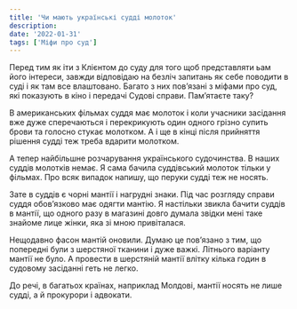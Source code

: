 ```yaml
---
title: 'Чи мають українські судді молоток'
description:
date: '2022-01-31'
tags: ['Міфи про суд']
---
```


Перед тим як іти з Клієнтом до суду для того щоб представляти ьам його інтереси, завжди відповідаю на безліч запитань як себе поводити в суді і як там все влаштовано. Багато з них пов’язані з міфами про суд, які показують в кіно і передачі Судові справи. Пам’ятаєте таку?

В американських фільмах суддя має молоток і коли учасники засідання вже дуже сперечаються і перекрикують один одного грізно супить брови та голосно стукає молотком. А і ще в кінці після прийняття рішення судді теж треба вдарити молотком.

А тепер найбільшне розчарування українського судочинства. В наших суддів молотків немає. Я сама бачила суддівський молоток тільки у фільмах. Про всяк випадок напишу, що перуки судді теж не носять.

Зате в суддів є чорні мантії і нагрудні знаки. Під час розгляду справи суддя обов’язково має одягти мантію. Я настільки звикла бачити суддів в мантії, що одного разу в магазині довго думала звідки мені таке знайоме лице жінки, яка зі мною привіталася.

Нещодавно фасон мантій оновили. Думаю це пов’язано з тим, що попередні були з шерстяної тканини і дуже важкі. Літнього варіанту мантії не було. А провести в шерстяній мантії влітку кілька годин в судовому засіданні геть не легко.

До речі, в багатьох країнах, наприклад Молдові, мантії носять не лише судді, а й прокурори і адвокати.
